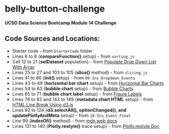 # belly-button-challenge

**UCSD Data Science Bootcamp Module 14 Challenge**

## Code Sources and Locations:

- Starter code - from `StarterCode` folder
- Lines 6 to 8 {**compareFunction()** setup} - from `sorting.js`
- Cell 12 to 21 {**selDataset** population} - from [Populate Drop Down List With Array](https://stackoverflow.com/questions/9895082/javascript-populate-drop-down-list-with-array)
- Lines 25 to 27 and 103 to 105 {**slice()** method} - from `slicing.js`
- Lines 41 to 86 {**init()** setup} - from `09-Ins_Dropdown_Events`
- Lines 43 to 49 {**horizontal bar chart** setup} - from [Horizontal Bar Charts](https://plotly.com/javascript/horizontal-bar-charts/)
- Lines 54 to 63 {**bubble chart** setup} - from [Bubble Charts](https://plotly.com/javascript/bubble-charts/)
- Lines 65 to 71 {**bubble chart label** setup} - from [Figure Labels](https://plotly.com/javascript/figure-labels/)
- Lines 76 to 82 and 143 to 149 {**metadata chart HTML** setup} - from [HTML Line Break Using d3.js](https://stackoverflow.com/questions/54105234/how-to-create-a-line-break-in-an-html-element-using-d3-js)
- Lines 92 to 124 {**d3.selectAll(), optionChanged(), and updatePlotlyAndMeta** setup} - from `10-Stu_Event_Final`
- Line 99 {**indexOf()** method} - from [mdn web docs](https://developer.mozilla.org/en-US/docs/Web/JavaScript/Reference/Global_Objects/Array/indexOf)
- Lines 131 to 140 {**Plotly.restyle()** trace setup} - from [Plotly.restyle Doc](https://plotly.com/javascript/plotlyjs-function-reference/#plotlyrestyle)